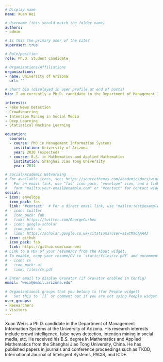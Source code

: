 ```yaml
---
# Display name
name: Xuan Wei

# Username (this should match the folder name)
authors:
- admin

# Is this the primary user of the site?
superuser: true

# Role/position
role: Ph.D. Student Candidate

# Organizations/Affiliations
organizations:
- name: University of Arizona
  url: ""

# Short bio (displayed in user profile at end of posts)
bio: I am currently a Ph.D. candidate in the Department of Management Information Systems at the University of Arizona. Find me [here](/).

interests:
- Fake News Detection
- Crowdsourcing
- Intention Mining in Social Media
- Deep Learning
- Statistical Machine Learning

education:
  courses:
  - course: PhD in Management Information Systems
    institution: University of Arizona
    year: 2020 (expected)
  - course: B.S. in Mathematics and Applied Mathematics
    institution: Shanghai Jiao Tong University
    year: 2014

# Social/Academic Networking
# For available icons, see: https://sourcethemes.com/academic/docs/widgets/#icons
#   For an email link, use "fas" icon pack, "envelope" icon, and a link in the
#   form "mailto:your-email@example.com" or "#contact" for contact widget.
social:
- icon: envelope
  icon_pack: fas
  link: '#contact'  # For a direct email link, use "mailto:test@example.org".
# - icon: twitter
#   icon_pack: fab
#   link: https://twitter.com/GeorgeCushen
# - icon: google-scholar
#   icon_pack: ai
#   link: https://scholar.google.co.uk/citations?user=sIwtMXoAAAAJ
- icon: github
  icon_pack: fab
  link: https://github.com/xuan-wei
# Link to a PDF of your resume/CV from the About widget.
# To enable, copy your resume/CV to `static/files/cv.pdf` and uncomment the lines below.  
# - icon: cv
#   icon_pack: ai
#   link: files/cv.pdf

# Enter email to display Gravatar (if Gravatar enabled in Config)
email: "weix@email.arizona.edu"
  
# Organizational groups that you belong to (for People widget)
#   Set this to `[]` or comment out if you are not using People widget.  
user_groups:
- Researchers
- Visitors
---
```


Xuan Wei is a Ph.D. candidate in the Department of Management Information Systems at the University of Arizona. His research interests include crowd intelligence, false news detection, intention mining in social media, etc. He received his B.S. degree in Mathematics and Applied Mathematics from the Shanghai Jiao Tong University, China. He has published papers in journals and conference proceedings such as TKDD, International Journal of Intelligent Systems, PACIS, and ICDE. 